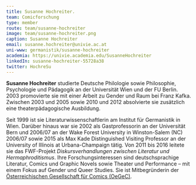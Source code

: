 ```yaml
---
title: Susanne Hochreiter.
team: Comicforschung
type: member
route: team/susanne-hochreiter
image: team/susanne-hochreiter.png
caption: Susanne Hochreiter
email: susanne.hochreiter@univie.ac.at
uni-www: germanistik/susanne-hochreiter
academia: https://univie.academia.edu/SusanneHochreiter
linkedIn: susanne-hochreiter-55728a38
twitter: HochreSu
---
```


**Susanne Hochreiter** studierte Deutsche Philologie sowie Philosophie, Psychologie und Pädagogik an der Universität Wien und der FU Berlin.
2003 promovierte sie mit einer Arbeit zu Gender und Raum bei Franz Kafka. Zwischen 2003 und 2005 sowie 2010 und 2012 absolvierte sie zusätzlich eine theaterpädagogische Ausbildung.

<!-- more -->

Seit 1999 ist sie Literaturwissenschaftlerin am Institut für Germanistik in Wien. Darüber hinaus war sie 2002 als Gastprofessorin an der Universität Bern und 2006/07 an der Wake Forest University in Winston-Salem (NC) 2006/07 sowie 2015 als Max Kade Distinguished Visiting Professor an der University of Illinois at Urbana-Champaign tätig. Von 2011 bis 2016 leitete sie das FWF-Projekt *Diskursverhandlungen zwischen Literatur und Hermaphroditismus*. Ihre Forschungsinteressen sind deutschsprachige Literatur, Comics und Graphic Novels sowie Theater und Performance – mit einem Fokus auf Gender und Queer Studies. Sie ist Mitbegründerin der [Österreichischen Gesellschaft für Comics (OeGeC)](https://oegec.com/).

